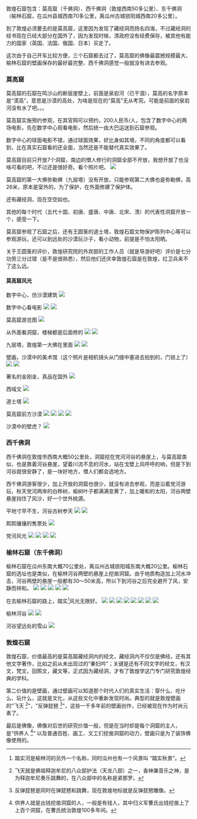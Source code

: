 敦煌石窟包含：莫高窟（千佛洞）、西千佛洞（敦煌西南50多公里）、东千佛洞（榆林石窟，在瓜州县城西南70多公里，离瓜州古城锁阳城西南20多公里）。

到了敦煌必须要去的是莫高窟，这里因为发现了藏经洞而扬名四海，不过藏经洞的经书现在已经大部分在国外了，因为发现时候，清政府没有经费保存，被其他有能力的国家（英国、法国、俄国、日本）买走了。

这次由于自己开车比较方便，三个石窟都去过了，莫高窟的佛像最震撼规模最大、榆林石窟的壁画保存的最好最完整、西千佛洞感觉一般就没有进去参观。

### 莫高窟
莫高窟的石窟在鸣沙山的断层崖壁上，前面是泉宕河（已干涸），莫高的名字原本是“漠高”，意思是沙漠的高处，为啥是现在的“莫高”无从考究，可能是前面的泉宕河没有水了吧。。。

莫高窟实施预约参观，在其官网可以预约，200人民币/人，包含了数字中心的两场电影，先在数字中心观看电影，然后统一由大巴运送到石窟参观。

数字中心的球面电影不错，通过球面效果，好比身如其境，不同的角度都可以看到，比在真实石窟看的还全面，当然还是不能替代真实效果了。

莫高窟目前只开放7个洞窟，南边的僧人修行的洞窟全部不开放，我想开放了也没啥可看的吧，不过还是很好奇。看个照片吧。
<img src="http://blog.utopia-project.com/images/IMGP0899.JPG" max-width=100% max-height=100% />


莫高窟的第一大佛弥勒佛（九层塔）没有开放，只能参观第二大佛也是弥勒佛，高26米，原本是室外的，为了保护，在外面修建了保护体。

还有藏经洞，现在空空如也。

其他的每个时代（五代十国、初唐、盛唐、中唐、北宋、清）的代表性洞窟开放一个，感受一下。

莫高窟参观了石窟之后，还有王圆箓的道士塔，敦煌石窟文物保护陈列中心等可以参观游玩，还可以到远处的沙漠玩沙子，看小动物，前提是不怕太阳晒。

关于王圆箓的评价，敦煌研究院的外宾部的工作人员（就是导游好吧）评价是七分功劳三分过错（是不是很熟悉），然后他们还庆幸敦煌石窟是在敦煌，红卫兵来不了这么远。

#### 莫高窟风光
数字中心，仿沙漠建筑
![](http://blog.utopia-project.com/images/IMGP0854.JPG)

数字中心看电影
![](http://blog.utopia-project.com/images/IMGP0859.JPG)
![](http://blog.utopia-project.com/images/IMGP0861.JPG)

莫高窟游览图
![](http://blog.utopia-project.com/images/IMGP0880.JPG)

从外面看洞窟，楼梯都是后面修的
![](http://blog.utopia-project.com/images/IMGP0889.JPG)
![](http://blog.utopia-project.com/images/IMGP0924.JPG)

九层塔，敦煌第一大佛在里面
![](http://blog.utopia-project.com/images/IMGP0989.JPG)
![](http://blog.utopia-project.com/images/IMGP0993.JPG)

壁画，沙漠中的美术馆（这个照片是相机镜头从门缝中塞进去拍到的，门锁上了）
![](http://blog.utopia-project.com/images/IMGP0949.JPG)
![](http://blog.utopia-project.com/images/IMGP0905.JPG)

著名的金刚金，真品在国外
![](http://blog.utopia-project.com/images/IMGP0907.JPG)

西域文
![](http://blog.utopia-project.com/images/IMGP0910.JPG)

道士塔
![](http://blog.utopia-project.com/images/IMGP1056.JPG)

莫高窟前方沙漠
![](http://blog.utopia-project.com/images/IMGP1062.JPG)
![](http://blog.utopia-project.com/images/IMGP1103.JPG)
![](http://blog.utopia-project.com/images/IMGP1106.JPG)
![](http://blog.utopia-project.com/images/IMGP1107.JPG)

沙漠中的壁虎？
![](http://blog.utopia-project.com/images/IMGP1091.JPG)

### 西千佛洞
西千佛洞在敦煌市西南大概50公里处，洞窟挖在党河河谷的悬崖上，与莫高窟类似，也是靠着河谷悬崖，望着川流不息的河水，站在戈壁上风呼呼的响，但是下到河谷就很安静了，是一块好地方，僧人们都会选地方。

西千佛洞游客很少，加上开放的洞窟也很少，就没有进去参观，而是沿着党河游玩，秋天党河两岸的白桦树，榆树叶子都满满变黄了，加上暖和的太阳，河谷两壁悬崖挡住了风沙，好一个世外桃源。

平地寸早不生，河谷古树参天
![](http://blog.utopia-project.com/images/IMGP1289.JPG)
![](http://blog.utopia-project.com/images/IMGP1296.JPG)

熙熙攘攘的售票处
![](http://blog.utopia-project.com/images/IMGP1292.JPG)

党河风光
![](http://blog.utopia-project.com/images/IMGP1306.JPG)
![](http://blog.utopia-project.com/images/IMGP1319.JPG)
![](http://blog.utopia-project.com/images/IMG_20150930_124144.jpg)
![](http://blog.utopia-project.com/images/IMG_20150930_124213.jpg)


### 榆林石窟（东千佛洞）
榆林石窟在瓜州东南大概70公里处，离瓜州古城锁阳城东南大概20公里。榆林石窟的选址也是类似，在榆林河谷两壁的悬崖上挖凿洞窟。由于地质构造加上河水冲击，河谷两壁的悬崖一般都有30～50米高，所以下到河谷之后完全避开了风，安静而祥和。
![](http://blog.utopia-project.com/images/IMGP1659.JPG)
![](http://blog.utopia-project.com/images/IMGP1664.JPG)
![](http://blog.utopia-project.com/images/IMGP1673.JPG)
![](http://blog.utopia-project.com/images/IMGP1679.JPG)
![](http://blog.utopia-project.com/images/IMGP1698.JPG)

在去榆林石窟的路上，踏实[^1]风光无限好。
![](http://blog.utopia-project.com/images/IMG_20151001_114120.jpg)
![](http://blog.utopia-project.com/images/IMG_20151001_114220.jpg)
![](http://blog.utopia-project.com/images/IMG_20151001_114658.jpg)
![](http://blog.utopia-project.com/images/IMGP1574.JPG)
![](http://blog.utopia-project.com/images/IMGP1586.JPG)
![](http://blog.utopia-project.com/images/IMGP1602.JPG)
![](http://blog.utopia-project.com/images/IMGP1606.JPG)
![](http://blog.utopia-project.com/images/IMGP1613.JPG)

榆林河谷
![](http://blog.utopia-project.com/images/IMGP1641.JPG)
![](http://blog.utopia-project.com/images/IMGP1642.JPG)

河谷望远处的雪山
![](http://blog.utopia-project.com/images/IMGP1651.JPG)

### 敦煌石窟
敦煌石窟，价值最高的是莫高窟藏经洞内的经文，藏经洞内不仅仅是佛经，还有其他文学著作，比如之前从未出现过的“秦妇吟”；关键是还有不同文字的经文，有汉文，梵文，回鹘文，藏文等，正式因为藏经洞，才有了敦煌学这门专门研究敦煌经典的学科。

第二价值的是壁画，通过壁画可以知道那个时代人们的真实生活：穿什么、吃什么、玩什么，这就是文化，从这些文化中重新发现时尚。典型的就是敦煌壁画的"飞天 [^2]"，"反弹琵琶 [^3]"，这些一千多年前的壁画创作，已经被现在作为时尚元素了。

最后是佛像，佛像对后世的研究价值一般，但是在当时却是每个洞窟的主人，是“供养人 [^4]” 以及普通百姓、画工、文工们挖凿洞窟的动力，壁画只是为了装饰佛像使用的。

[^1]: 踏实河是榆林河的另外一个名称，同时瓜州也有一个风景叫 “踏实秋景”。
[^2]: 飞天就是佛祖释迦牟尼的八众部护法（天龙八部）之一，香神兼音乐之神，是为释迦牟尼奏乐跳舞的，在八众部中的名称是紧那罗。
[^3]:   反弹琵琶是同时在弹琵琶和跳舞，现在敦煌地标就是反弹琵琶雕像。
[^4]: 供养人就是出钱挖凿洞窟的人，一般是有钱人，其中归义军曹氏出钱挖凿上了上百个洞窟，在曹氏统治敦煌100多年间。

